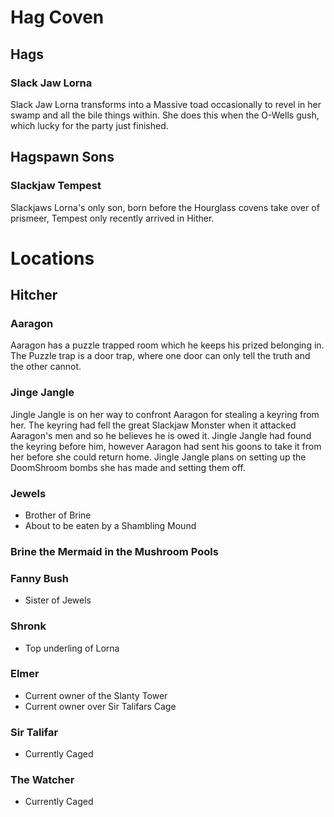 
# Hag Coven
## Hags
### Slack Jaw Lorna
Slack Jaw Lorna transforms into a Massive toad occasionally to revel in her swamp and all the bile things within. She does this when the O-Wells gush, which lucky for the party just finished.

## Hagspawn Sons
### Slackjaw Tempest
Slackjaws Lorna's only son, born before the Hourglass covens take over of prismeer, Tempest only recently arrived in Hither.



# Locations
## Hitcher
### Aaragon
Aaragon has a puzzle trapped room which he keeps his prized belonging in. The Puzzle trap is a door trap, where one door can only tell the truth and the other cannot.

### Jinge Jangle
Jingle Jangle is on her way to confront Aaragon for stealing a keyring from her. The keyring had fell the great Slackjaw Monster when it attacked Aaragon's men and so he believes he is owed it. Jingle Jangle had found the keyring before him, however Aaragon had sent his goons to take it from her before she could return home. Jingle Jangle plans on setting up the DoomShroom bombs she has made and setting them off.

### Jewels
- Brother of Brine
- About to be eaten by a Shambling Mound

### Brine the Mermaid in the Mushroom Pools

### Fanny Bush
- Sister of Jewels

### Shronk
- Top underling of Lorna

### Elmer
- Current owner of the Slanty Tower
- Current owner over Sir Talifars Cage

### Sir Talifar
- Currently Caged

### The Watcher
- Currently Caged